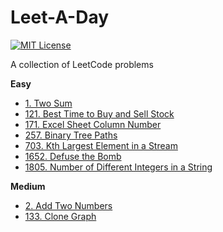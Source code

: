 # Leet-A-Day

[![MIT License](https://img.shields.io/badge/License-MIT-blue.svg)](https://github.com/NickolasHKraus/leet-a-day/blob/master/LICENSE)

A collection of LeetCode problems

**Easy**
* [1. Two Sum](https://leetcode.com/problems/two-sum)
* [121. Best Time to Buy and Sell Stock](https://leetcode.com/problems/best-time-to-buy-and-sell-stock)
* [171. Excel Sheet Column Number](https://leetcode.com/problems/excel-sheet-column-number)
* [257. Binary Tree Paths](https://leetcode.com/problems/binary-tree-paths)
* [703. Kth Largest Element in a Stream](https://leetcode.com/problems/kth-largest-element-in-a-stream)
* [1652. Defuse the Bomb](https://leetcode.com/problems/defuse-the-bomb)
* [1805. Number of Different Integers in a String](https://leetcode.com/problems/number-of-different-integers-in-a-string)

**Medium**
* [2. Add Two Numbers](https://leetcode.com/problems/add-two-numbers)
* [133. Clone Graph](https://leetcode.com/problems/clone-graph)
